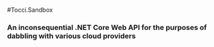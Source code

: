 #Tocci.Sandbox

### An inconsequential .NET Core Web API for the purposes of dabbling with various cloud providers
